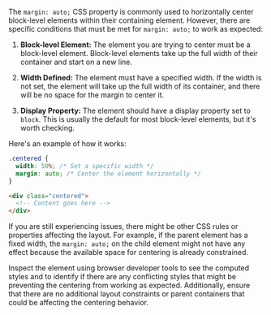 The `margin: auto;` CSS property is commonly used to horizontally center block-level elements within their containing element. However, there are specific conditions that must be met for `margin: auto;` to work as expected:

1. **Block-level Element:** The element you are trying to center must be a block-level element. Block-level elements take up the full width of their container and start on a new line.

2. **Width Defined:** The element must have a specified width. If the width is not set, the element will take up the full width of its container, and there will be no space for the margin to center it.

3. **Display Property:** The element should have a display property set to `block`. This is usually the default for most block-level elements, but it's worth checking.

Here's an example of how it works:

```css
.centered {
  width: 50%; /* Set a specific width */
  margin: auto; /* Center the element horizontally */
}
```

```html
<div class="centered">
  <!-- Content goes here -->
</div>
```

If you are still experiencing issues, there might be other CSS rules or properties affecting the layout. For example, if the parent element has a fixed width, the `margin: auto;` on the child element might not have any effect because the available space for centering is already constrained.

Inspect the element using browser developer tools to see the computed styles and to identify if there are any conflicting styles that might be preventing the centering from working as expected. Additionally, ensure that there are no additional layout constraints or parent containers that could be affecting the centering behavior.
